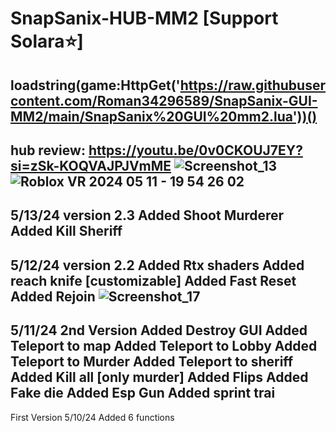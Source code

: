 # SnapSanix-HUB-MM2 [Support Solara⭐]
loadstring(game:HttpGet('https://raw.githubusercontent.com/Roman34296589/SnapSanix-GUI-MM2/main/SnapSanix%20GUI%20mm2.lua'))()
------------------------------------------------------------------------------------------------------------------
hub review: https://youtu.be/0v0CKOUJ7EY?si=zSk-KOQVAJPJVmME
![Screenshot_13](https://github.com/Roman34296589/SnapSanix-GUI-MM2/assets/63724487/436b43ab-8f22-4e01-9abc-1bdbdb3c97b4)
![Roblox VR 2024 05 11 - 19 54 26 02](https://github.com/Roman34296589/SnapSanix-GUI-MM2/assets/63724487/da45244f-8d91-4086-878c-42bdd39d0e40)
--------------------------------------------------------------------------------------------------------------------------------------------------
5/13/24 version 2.3
Added Shoot Murderer
Added Kill Sheriff
------------------------------------------------------------------------------------------------------------------------------------------------------
5/12/24 version 2.2
Added Rtx shaders
Added reach knife [customizable]
Added Fast Reset
Added Rejoin
![Screenshot_17](https://github.com/Roman34296589/SnapSanix-GUI-MM2/assets/63724487/ddc75964-c794-478d-8fb3-ac13a72093d1)
------------------------------
5/11/24 2nd Version 
Added Destroy GUI
Added Teleport to map
Added Teleport to Lobby
Added Teleport to Murder
Added Teleport to sheriff
Added Kill all [only murder]
Added Flips
Added Fake die
Added Esp Gun
Added sprint trai
-----------------------------
First Version 5/10/24
Added 6 functions
